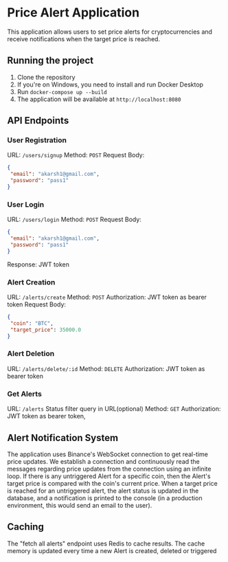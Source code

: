 # Price Alert Application

This application allows users to set price alerts for cryptocurrencies and receive notifications when the target price is reached.

## Running the project

1. Clone the repository
2. If you're on Windows, you need to install and run Docker Desktop
3. Run `docker-compose up --build`
4. The application will be available at `http://localhost:8080`

## API Endpoints

### User Registration
URL: `/users/signup`
Method: `POST`
Request Body:
```json
{
 "email": "akarsh1@gmail.com",
 "password": "pass1"
}
```

### User Login
URL: `/users/login`
Method: `POST`
Request Body:
```json
{
 "email": "akarsh1@gmail.com",
 "password": "pass1"
}
```
Response: JWT token

### Alert Creation
URL: `/alerts/create`
Method: `POST`
Authorization: JWT token as bearer token
Request Body:
```json
{
 "coin": "BTC",
 "target_price": 35000.0
}
```

### Alert Deletion
URL: `/alerts/delete/:id`
Method: `DELETE`
Authorization: JWT token as bearer token

### Get Alerts
URL: `/alerts`
Status filter query in URL(optional)
Method: `GET`
Authorization: JWT token as bearer token, 

## Alert Notification System

The application uses Binance's WebSocket connection to get real-time price updates. We establish a connection and continuously read the messages regarding price updates from the connection using an infinite loop. If there is any untriggered Alert for a specific coin, then the Alert's target price is compared with the coin's current price. When a target price is reached for an untriggered alert, the alert status is updated in the database, and a notification is printed to the console (in a production environment, this would send an email to the user).

## Caching

The "fetch all alerts" endpoint uses Redis to cache results. The cache memory is updated every time a new Alert is created, deleted or triggered

